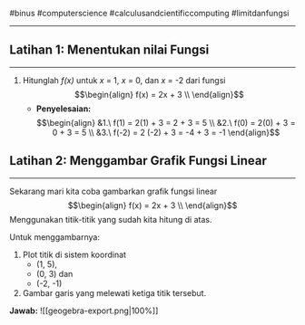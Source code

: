 #binus #computerscience #calculusandcientificcomputing #limitdanfungsi 
___
## Latihan 1: Menentukan nilai Fungsi
___
1. Hitunglah *f(x)* untuk *x* = 1, *x* = 0, dan *x* = -2 dari fungsi$$\begin{align}
f(x) = 2x + 3 \\
\end{align}$$
	- **Penyelesaian:** $$\begin{align}
&1.\ f(1) = 2(1) + 3 = 2 + 3 = 5 \\
&2.\ f(0) = 2(0) + 3 = 0 + 3 = 5 \\
&3.\ f(-2) = 2 (-2) + 3 = -4 + 3 = -1
\end{align}$$


## Latihan 2: Menggambar Grafik Fungsi Linear
___
Sekarang mari kita coba gambarkan grafik fungsi linear $$\begin{align}
f(x) = 2x + 3 \\
\end{align}$$Menggunakan titik-titik yang sudah kita hitung di atas.

Untuk menggambarnya:
1. Plot titik di sistem koordinat
	- (1, 5), 
	- (0, 3) dan 
	- (-2, -1)
2. Gambar garis yang melewati ketiga titik tersebut.

**Jawab:**
![[geogebra-export.png|100%]]
